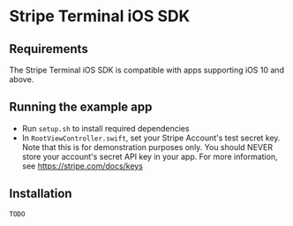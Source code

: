 # Stripe Terminal iOS SDK

## Requirements
The Stripe Terminal iOS SDK is compatible with apps supporting iOS 10 and above.

## Running the example app
- Run `setup.sh` to install required dependencies
- In `RootViewController.swift`, set your Stripe Account's test secret key. Note that this is for demonstration purposes only. You should NEVER store your account's secret API key in your app. For more information, see https://stripe.com/docs/keys

## Installation

```
TODO
```


